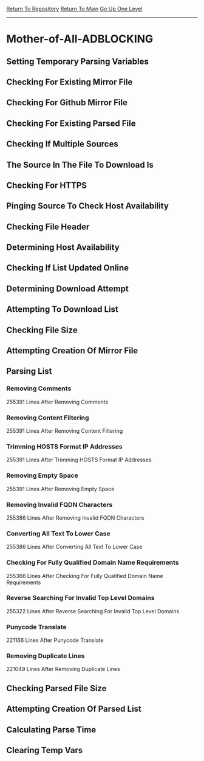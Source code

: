 [Return To Repository](https://github.com/deathbybandaid/piholeparser/)
[Return To Main](https://github.com/deathbybandaid/piholeparser/blob/master/RecentRunLogs/Mainlog.md)
[Go Up One Level](https://github.com/deathbybandaid/piholeparser/blob/master/RecentRunLogs/TopLevelScripts/30-Processing-External-Blacklists.md)
____________________________________
# Mother-of-All-ADBLOCKING
## Setting Temporary Parsing Variables
## Checking For Existing Mirror File
## Checking For Github Mirror File
## Checking For Existing Parsed File
## Checking If Multiple Sources
## The Source In The File To Download Is
## Checking For HTTPS
## Pinging Source To Check Host Availability
## Checking File Header
## Determining Host Availability
## Checking If List Updated Online
## Determining Download Attempt
## Attempting To Download List
## Checking File Size
## Attempting Creation Of Mirror File
## Parsing List
### Removing Comments
255391 Lines After Removing Comments
### Removing Content Filtering
255391 Lines After Removing Content Filtering
### Trimming HOSTS Format IP Addresses
255391 Lines After Trimming HOSTS Format IP Addresses
### Removing Empty Space
255391 Lines After Removing Empty Space
### Removing Invalid FQDN Characters
255386 Lines After Removing Invalid FQDN Characters
### Converting All Text To Lower Case
255386 Lines After Converting All Text To Lower Case
### Checking For Fully Qualified Domain Name Requirements
255366 Lines After Checking For Fully Qualified Domain Name Requirements
### Reverse Searching For Invalid Top Level Domains
255322 Lines After Reverse Searching For Invalid Top Level Domains
### Punycode Translate
221166 Lines After Punycode Translate
### Removing Duplicate Lines
221049 Lines After Removing Duplicate Lines
## Checking Parsed File Size
## Attempting Creation Of Parsed List
## Calculating Parse Time
## Clearing Temp Vars
